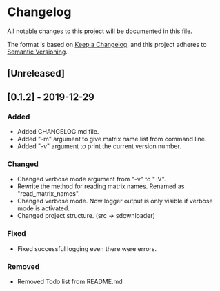 # Changelog
All notable changes to this project will be documented in this file.

The format is based on [Keep a Changelog](https://keepachangelog.com/en/1.0.0/),
and this project adheres to [Semantic Versioning](https://semver.org/spec/v2.0.0.html).

## [Unreleased]

## [0.1.2] - 2019-12-29
### Added
- Added CHANGELOG.md file.
- Added "-m" argument to give matrix name list from command line.
- Added "-v" argument to print the current version number.

### Changed
- Changed verbose mode argument from "-v" to "-V".
- Rewrite the method for reading matrix names. Renamed as "read_matrix_names".
- Changed verbose mode. Now logger output is only visible if verbose mode
is activated.
- Changed project structure. (src -> sdownloader)

### Fixed
- Fixed successful logging even there were errors.

### Removed
- Removed Todo list from README.md
